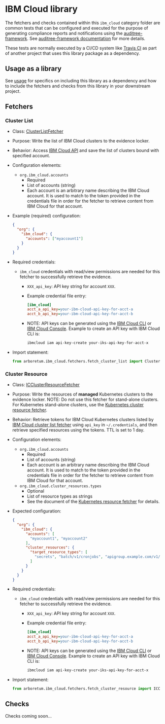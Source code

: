 # IBM Cloud library

The fetchers and checks contained within this `ibm_cloud` category folder are
common tests that can be configured and executed for the purpose of generating
compliance reports and notifications using the [auditree-framework][].
See [auditree-framework documentation][] for more details.

These tests are normally executed by a CI/CD system like
[Travis CI](https://travis-ci.com/) as part of another project that uses this
library package as a dependency.

## Usage as a library

See [usage][] for specifics on including this library as a dependency and how
to include the fetchers and checks from this library in your downstream project.

## Fetchers

### Cluster List

* Class: [ClusterListFetcher][fetch-cluster-list]
* Purpose: Write the list of IBM Cloud clusters to the evidence locker.
* Behavior: Access [IBM Cloud API][ibm-cloud-api] and save the list of clusters bound with specified account.
* Configuration elements:
  * `org.ibm_cloud.accounts`
    * Required
    * List of accounts (string)
    * Each account is an arbitrary name describing the IBM Cloud account. It is used to match to the token provided in the
      credentials file in order for the fetcher to retrieve content from IBM Cloud for that account.
* Example (required) configuration:

  ```json
  {
    "org": {
      "ibm_cloud": {
        "accounts": ["myaccount1"]
      }
    }
  }
  ```

* Required credentials:
  * `ibm_cloud` credentials with read/view permissions are needed for this fetcher to successfully retrieve the evidence.
    * `XXX_api_key`: API key string for account `XXX`.
    * Example credential file entry:

      ```ini
      [ibm_cloud]
      acct_a_api_key=your-ibm-cloud-api-key-for-acct-a
      acct_b_api_key=your-ibm-cloud-api-key-for-acct-b
      ```

    * NOTE: API keys can be generated using the [IBM Cloud CLI][ic-api-key-create] or [IBM Cloud Console][ibm-cloud-gen-api-console]. Example to create an API key with IBM Cloud CLI is:

      ```sh
      ibmcloud iam api-key-create your-iks-api-key-for-acct-x
      ```

* Import statement:

   ```python
   from arboretum.ibm_cloud.fetchers.fetch_cluster_list import ClusterListFetcher
   ```

### Cluster Resource

* Class: [ICClusterResourceFetcher][fetch-ibm-cloud-cluster-resource]
* Purpose: Write the resources of **managed** Kubernetes clusters to the evidence locker. NOTE: Do not use this fetcher for stand-alone clusters. For Kubernetes stand-alone clusters, use the [Kubernetes cluster resource fetcher][fetch-kube-cluster-resource].
* Behavior: Retrieve tokens for IBM Cloud Kubernetes clusters listed by [IBM Cloud cluster list fetcher][fetch-cluster-list] using `api_key` in `~/.credentials`, and then retrieve specified resources  using the tokens. TTL is set to 1 day.

* Configuration elements:
  * `org.ibm_cloud.accounts`
    * Required
    * List of accounts (string)
    * Each account is an arbitrary name describing the IBM Cloud account. It is used to match to the token provided in the
      credentials file in order for the fetcher to retrieve content from IBM Cloud for that account.
  * `org.ibm_cloud.cluster_resources.types`
    * Optional
    * List of resource types as strings
    * See the document of the [Kubernetes resource fetcher][fetch-kube-cluster-resource] for details.
* Expected configuration:

  ```json
  {
    "org": {
      "ibm_cloud": {
        "accounts": [
          "myaccount1", "myaccount2"
        ],
        "cluster_resources": {
          "target_resource_types": [
            "secrets", "batch/v1/cronjobs", "apigroup.example.com/v1/mycustom"
          ]
        }
      }
    }
  }
  ```

* Required credentials:
  * `ibm_cloud` credentials with read/view permissions are needed for this fetcher to successfully retrieve the evidence.
    * `XXX_api_key`: API key string for account `XXX`.
    * Example credential file entry:

      ```ini
      [ibm_cloud]
      acct_a_api_key=your-ibm-cloud-api-key-for-acct-a
      acct_b_api_key=your-ibm-cloud-api-key-for-acct-b
      ```

    * NOTE: API keys can be generated using the [IBM Cloud CLI][ic-api-key-create] or [IBM Cloud Console][ibm-cloud-gen-api-console]. Example to create an API key with IBM Cloud CLI is:

      ```sh
      ibmcloud iam api-key-create your-iks-api-key-for-acct-x
      ```

* Import statement:

   ```python
   from arboretum.ibm_cloud.fetchers.fetch_cluster_resource import ICClusterResourceFetcher
   ```

## Checks

Checks coming soon...

[auditree-framework]: https://github.com/ComplianceAsCode/auditree-framework
[auditree-framework documentation]: https://complianceascode.github.io/auditree-framework/
[usage]: https://github.com/ComplianceAsCode/auditree-arboretum#usage
[ic-api-key-create]: https://cloud.ibm.com/docs/cli/reference/ibmcloud?topic=cloud-cli-ibmcloud_commands_iam#ibmcloud_iam_api_key_create
[fetch-cluster-list]: https://github.com/ComplianceAsCode/auditree-arboretum/blob/main/arboretum/ibm_cloud/fetchers/fetch_cluster_list.py
[ibm-cloud-api]: https://containers.cloud.ibm.com/
[ibm-cloud-gen-api-console]: https://cloud.ibm.com/docs/account?topic=account-userapikey#create_user_key
[fetch-ibm-cloud-cluster-resource]: https://github.com/ComplianceAsCode/auditree-arboretum/blob/main/arboretum/ibm_cloud/fetchers/fetch_cluster_resource.py
[fetch-kube-cluster-resource]: https://github.com/ComplianceAsCode/auditree-arboretum/tree/main/arboretum/kubernetes#cluster-resource
